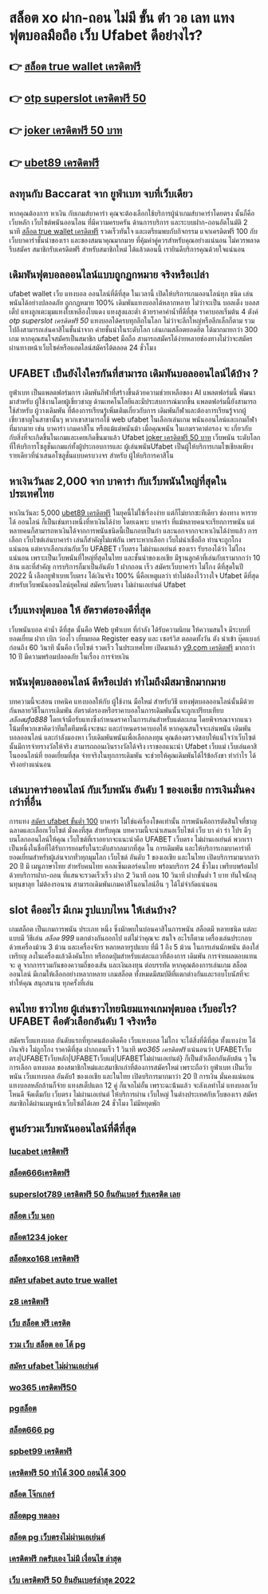 # สล็อต xo ฝาก-ถอน ไม่มี ขั้น ต่ํา วอ เลท  แทงฟุตบอลมือถือ  เว็บ Ufabet ดีอย่างไร?

## 👉 [สล็อต true wallet เครดิตฟรี](https://mabet.net/)
## 👉 [otp superslot เครดิตฟรี 50](https://member.mabet.net/?action=login)
## 👉 [joker เครดิตฟรี 50 บาท](https://mabet.net/credit-free-new/)
## 👉 [ubet89 เครดิตฟรี](https://member.mabet.net/?action=login)

## ลงทุนกับ Baccarat  จาก ยูฟ่าเบท จบที่เว็บเดียว

หากคุณต้องการ  หาเงิน กับเกมส์บาคาร่า คุณจะต้องเลือกใช้บริการผู้นำเกมส์บาคาร่าโดยตรง นั้นก็คือ เว็บหลัก เว็บไซต์พนันออนไลน ที่มีความครบครัน  ด้านการบริการ และระบบฝาก-ถอนอัตโนมัติ  2 นาที [สล็อต true wallet เครดิตฟรี](https://member.mabet.net/?action=login)   รวดเร็วทันใจ และเตรียมพบกับกิจกรรม  แจกเครดิตฟรี 100  กับเว็บบาคาร่าชั้นนำของเรา และของสมนาคุณมากมาย ที่คุ้มค่าคู่ควรสำหรับคุณอย่างแน่นอน ไม่ควรพลาด รีบสมัคร สมาชิกรับเครดิตฟรี สำหรับสมาชิกใหม่ ได้แล้วตอนนี้ เรายินดีบริการคุณด้วยใจแน่นอน


##  เดิมพันฟุตบอลออนไลน์แบบถูกฏกหมาย จริงหรือเปล่า

 ufabet wallet  เว็บ แทงบอล ออนไลน์ที่ดีที่สุด ในเวลานี้ เปิดให้บริการเกมออนไลน์ทุก ชนิด   เล่นพนันได้อย่างปลอดภัย ถูกกฏหมาย 100% เดิมพันแทงบอลได้หลากหลาย ไม่ว่าจะเป็น บอลเต็ง บอลสเต็ป แทงลูกเตะมุมแทงใบเหลืองใบแดง แทงสูงและต่ำ ด้วยราคาค่าน้ำที่ดีที่สุด ราคาบอลเริ่มต้น 4 ตังค์ *otp superslot เครดิตฟรี 50* แทงบอลได้ครบทุกลีกในโลก ไม่ว่าจะลีกใหญ่หรือลีกเล็กก็ตาม รวมไปถึงสามารถเล่นคาสิโนชั้นนำจาก ค่ายชั้นนำในระดับโลก  เล่นเกมสล็อตยอดฮิต ได้มากมายกว่า 300 เกม หากคุณสนใจสมัครเป็นสมาชิก  ufabet มือถือ  สามารถสมัครได้ง่ายหลายช่องทางไม่ว่าจะสมัครผ่านทางหน้าเว็บไซค์หรือแอดไลน์สมัครได้ตลอด 24 ชั่วโมง

## UFABET เป็นยังไงใครกันที่สามารถ เดิมพันบอลออนไลน์ได้บ้าง ?

 ยูฟ่าเบท เป็นแพลตฟอร์มการ เดิมพันกีฬาที่สร้างขึ้นด้วยความช่วยเหลือของ AI แพลตฟอร์มนี้ พัฒนา มาสำหรับ ผู้ใช้งานโดยผู้เชี่ยวชาญ ด้านเทคโนโลยีและมีประสบการณ์มากขึ้น แพลตฟอร์มนี้ยังสามารถใช้สำหรับ ผู้วางเดิมพัน ที่ต้องการเรียนรู้เพิ่มเติมเกี่ยวกับการ เดิมพันกีฬาและต้องการเรียนรู้จากผู้เชี่ยวชาญในสาขานั้นๆ พวกเขาสามารถใช้ web ufabet ในเลือกเล่นเกม พนันออนไลน์และเกมกีฬาที่มากมาย เช่น บาคาร่า เกมคาสิโน หรือแม้แต่พนันม้า เมื่อคุณพนัน ในเกมราคาต่อรอง จะ เกี่ยวกับ กับสิ่งที่จะเกิดขึ้นในเกมและเคยเกิดขึ้นมาแล้ว Ufabet  [joker เครดิตฟรี 50 บาท](https://member.mabet.net/?action=login)  เว็บพนัน ระดับโลก ที่ให้บริการโซลูชั่นเกมแก่ทั้งผู้ประกอบการและ ผู้เล่นพนันUfabet เป็นผู้ให้บริการเกมโซเชียลเพียงรายเดียวที่นำเสนอโซลูชั่นแบบครบวงจร สำหรับ ผู้ให้บริการคาสิโน 


## หาเงินวันละ 2,000  จาก บาคาร่า กับเว็บพนันใหญ่ที่สุดในประเทศไทย

หาเงินวันละ 5,000  [ubet89 เครดิตฟรี](https://mabet.net/20-free-100/) ในยุคนี้ไม่ใช่เรื่องง่าย แต่ก็ไม่ยากซะทีเดียว ช่องทาง หารายได้  ออนไลน์ ก็เป็นเช่นทางหนึ่งที่หาเงินได้ง่าย โดยเฉพาะ บาคาร่า ที่แม้หลายคนจะเรียกการพนัน แต่หลายคนก็สามารถหาเงินได้จากการพนันชนิดนี้เป็นกอบเป็นกำ และนอกจากกจะหาเงินได้ง่ายแล้ว การเลือก  เว็บไซต์เล่นบาคาร่า  เล่นก็สำคัญไม่แพ้กัน เพราะหากเลือก  เว็บไม่น่าเชื่อถือ  ท่านจะถูกโกงแน่นอน แต่หากเลือกเล่นกับเว็บ UFABET เว็บตรง ไม่ผ่านเอเย่นต์ ของเรา รับรองได้ว่า ไม่โกงแน่นอน เพราะเป็นเว็บพนันที่ใหญ่ที่สุดในไทย และชั้นนำของเอเชีย มีฐานลูกค้าที่เล่นกับเรามากกว่า 10 ล้าน และที่สำคัญ การบริการก็มาเป็นอันดับ 1 ฝากถอน เร็ว สมัครเว็บบาคาร่า ไม่โกง ดีที่สุดในปี 2022 นี้ เลือกยูฟ่าเบทเว็บตรง ได้เงินจริง 100% นี่คือเหตูผลว่า ทำไม่ต้องไว้วางใจ Ufabet  ดีที่สุดสำหรับเว็บพนันออนไลน์ยุคใหม่  สมัครเว็บตรง ไม่ผ่านเอเย่นต์ Ufabet 


##  เว็บแทงฟุตบอล ให้ อัตราต่อรองดีที่สุด 

 เว็บพนันบอล   ค่าน้ำ ดีที่สุด   นั้นคือ Web ยูฟ่าเบท  ที่กำลัง  ได้รับความนิยม  ให้ความสนใจ  มีระบบที่ยอดเยี่ยม  ฝาก   เบิก   ว่องไว  เยี่ยมยอด Register   easy  และ  เซอร์วิส  ตลอดทั้งวัน   ตัง   นำเข้า  บุ๊คแบงก์  ก่อนถึง  60 วินาที  นั้นคือ  เว็บไซต์  รวดเร็ว  ในประเทศไทย  เปิดมาแล้ว [y9.com เครดิตฟรี](https://mabet.net/) มากกว่า  10 ปี  มีความพร้อมปลอดภัย ในเรื่อง  การจ่ายเงิน 

##  พนันฟุตบอลออนไลน์   ดีหรือเปล่า ทำไมถึงมีสมาชิกมากมาย

บทความนี้จะสอน เทคนิค แทงบอลให้กับ ผู้ใช้งาน มือใหม่ สำหรับวิธี แทงฟุตบอลออนไลน์นั้นมีด้วยกันหลายวิธีในการเดิมพัน  อัตราต่อรองหรือราคาบอลในการเดิมพันนั้นจะถูกเปรียบเทียบ *สล็อตufa888* โดยเจ้ามือรับแทงซึ่งกำหนดราคาในการเล่นสำหรับแต่ละเกม โดยพิจารณาจากแนวโน้มที่พวกเขาคิดว่าทีมใดทีมหนึ่งจะชนะ และกำหนดราคาบอลให้ หากคุณสนใจจะเล่นพนัน เดิมพันบอลออนไลน์ และกำลังมองหา เว็บเดิมพันพนันเพื่อเลือกลงทุน คุณต้องตรวจสอบให้แน่ใจว่าเว็บไซต์นั้นมีการจ่ายรางวัลให้จริง สามารถถอนเงินรางวัลได้จริง เราขออแนะนำ  Ufabet เว็บแม่  เว็บเล่นคาสิโนออนไลน์ที่ ยอดเยี่ยมที่สุด  จ่ายจริงในทุกการเดิมพัน จะช่วยให้คุณเดิมพันได้ไร้ข้อกังขา  ทำกำไร ได้จริงอย่างแน่นอน

## เล่นบาคาร่าออนไลน์ กับเว็บพนัน อันดับ 1 ของเอเชีย การเงินมั่นคงกว่าที่อื่น

 การแทง [สมัคร ufabet ขั้นต่ำ 100](https://bio.link/tisawago)  บาคาร่า ไม่ใช่แค่เรื่องโชคเท่านั้น การพนันคือการตัดสินใจที่ชาญฉลาดและเลือกเว็บไซต์  มั่งคงที่สุด  สำหรับคุณ บทความนี้จะนำเสนอเว็บไซต์ เว็บ บา ค่า ร่า โปร ดีๆ บนโลกออนไลน์ให้คุณ เว็บไซต์ที่เราอยากจะแนะนำคือ UFABET   เว็บตรง  ไม่ผ่านเอเย่นต์ พวกเราเป็นหนึ่งในชื่อที่ได้รับการยอมรับในระดับสากลมากที่สุด ใน การเดิมพัน  และให้บริการเกมบาคาร่าที่ยอดเยี่ยมสำหรับผู้เล่นจากทั่วทุกมุมโลก เว็บไซต์ อันดับ 1 ของเอเชีย และในไทย เปิดบริการมามากกว่า 20 ปี มี เมนูภาษาไทย สำหรับคนไทย คอลเซ็นเตอร์คนไทย พร้อมบริการ 24 ชั่วโมง  เพรียบพร้อมไปด้วยบริการฝาก-ถอน ที่แสนจะรวดเร็วเร็ว ฝาก 2 วินาที ถอน 10 วินาที ฝากขั้นต่ำ 1 บาท  ทันใจนักลุนทุนขาลุย ไม่ต้องรอนาน สามารถเดิมพันเกมคาสิโนอนไลน์อืน ๆ ได้ไม่จำกัดแน่นอน


##  slot  คืออะไร มีเกม รูปแบบไหน ให้เล่นบ้าง?

เกมสล็อต เป็นเกมการพนัน ประเภท หนึ่ง ซึ่งมักพบในบ่อนคาสิโนการพนัน สล็อตมี หลายชนิด แต่ละแบบมี วิธีเล่น *สล็อต 999*   แตกต่างกันออกไป แต่ไม่ว่าคุณจะ สนใจ อะไรก็ตาม เครื่องเล่นประกอบด้วยเครื่องม้วน 3 ม้วน และเครื่องจักร หลกหลายรูปแบบ ที่มี 1 ถึง 5 ม้วน ในการเล่นนักพนัน ต้องใส่เหรียญ ลงในเครื่องแล้วดึงคันโยก หรือกดปุ่มสำหรับแต่ละแถวที่ต้องการ เดิมพัน การจ่ายผลตอบแทนจะ ดู จากการรวมกันของความถี่ของเส้น และเงินลงทุน ต่อบรรทัด  หากคุณต้องการเล่นเกม สล็อตออนไลน์ มีเกมให้เลือกอย่างหลากหลาย เกมสล็อต ทั้งหมดมีสมบัติที่แตกต่างกันและรอบโบนัสที่จะทำให้คุณ สนุกสนาน ทุกครั้งที่เล่น


## คนไทย ชาวไทย ผู้เล่นชาวไทยนิยมแทงเกมฟุตบอล เว็บอะไร? UFABET คือตัวเลือกอันดับ 1 จริงหรือ

สมัครเว็บแทงบอล อันดับแรกที่ทุกคนต้องคิดคือ เว็บแทงบอล ไม่โกง  จะได้สิ่งที่ดีที่สุด ทั้งแทงง่าย ได้เงินจริง ไม่ถูกโกง ราคาดีที่สุด ฝากถอนเร็ว 1 วินาที  *wo365 เครดิตฟรี* แน่นอนว่า UFABETเว็บตรง|UFABETเว็บหลัก|UFABETเว็บแม่|UFABETไม่ผ่านเอเย่นต์}   ก็เป็นตัวเลือกอันดับต้น ๆ ในการเลือก แทงบอล ของสมาชิกใหม่และสมาชิกเก่าที่ต้องการสมัครใหม่ เพราะถือว่า ยูฟ่าเบท เป็นเว็บพนัน เว็บแทงบอล อันดับ1 ของเอเชีย และในไทย เปิดบริการมากมาว่า 20 ปี การเงิน มั่นคงแน่นอน แทงบอลหลักล้านก็จ่าย แทงสเต็ปแตก 12  คู่ ก็แจกไม่อั้น เพราะฉะน้้นแล้ว จะลังเลทำไม่ แทงบอลเว็บไหนดี จัดเต็มกับ เว็บตรง ไม่ผ่านเอเย่นต์ ให้บริการผ่าน เว็บใหญ่ ในต่างประเทศกับเว็บของเรา สมัครสมาชิกได้ผ่านเมนูหน้าเว็บไซต์ได้เลย 24 ชั่วโมง ไม่มีหยุดพัก


## ศูนย์รวมเว็บพนันออนไลน์ที่ดีที่สุด

### [lucabet เครดิตฟรี](https://atom.io/themes/MABET.net%20สล็อตเว็บตรง%20dafabet%20เครดิตฟรี%202021%20008%20สล็อต%20สล็อตอตกหนัก%2020รับ100)
### [สล็อต666เครดิตฟรี](https://atom.io/themes/MABET.net%20สล็อตเว็บตรง%20ae%20gaming%20เครดิตฟรี100%20008%20สล็อต%20สล็อตอตกหนัก%2020รับ100)
### [superslot789 เครดิตฟรี 50 ยืนยันเบอร์ รับเครดิต เลย](https://atom.io/themes/MABET.net%20สล็อตเว็บตรง%20winner99%20เครดิตฟรี50%20008%20สล็อต%20สล็อตอตกหนัก%2020รับ100)
### [สล็อต เว็บ นอก](https://atom.io/themes/MABET.net%20สล็อตเว็บตรง%20betflix%20pg%20เครดิตฟรี%2050%20ล่าสุด%20008%20สล็อต%20สล็อตอตกหนัก%2020รับ100)
### [สล็อต1234 joker](https://atom.io/themes/MABET.net%20สล็อตเว็บตรง%20สล็อต%20imi689%20008%20สล็อต%20สล็อตอตกหนัก%2020รับ100)
### [สล็อตxo168 เครดิตฟรี](https://atom.io/themes/MABET.net%20สล็อตเว็บตรง%20สล็อตpg%20เกมส์%20ไหนดี%20โบนัสแตกบ่อย2021%20008%20สล็อต%20สล็อตอตกหนัก%2020รับ100)
### [สมัคร ufabet auto true wallet](https://atom.io/themes/MABET.net%20สล็อตเว็บตรง%20ดาวน์โหลด%20โปรแกรม%20แฮก%20สล็อต%20pg%20ฟรี2021%20008%20สล็อต%20สล็อตอตกหนัก%2020รับ100)
### [z8 เครดิตฟรี](https://atom.io/themes/MABET.net%20สล็อตเว็บตรง%20slot%20เครดิตฟรี%20008%20สล็อต%20สล็อตอตกหนัก%2020รับ100)
### [เว็บ สล็อต ฟรี เครดิต](https://atom.io/themes/MABET.net%20สล็อตเว็บตรง%20สมัคร%20ufabet%20wallet%20ไม่มีขั้นต่ำ%20008%20สล็อต%20สล็อตอตกหนัก%2020รับ100)
### [รวม เว็บ สล็อต ออ โต้ pg](https://atom.io/themes/MABET.net%20สล็อตเว็บตรง%20สล็อตm98%20008%20สล็อต%20สล็อตอตกหนัก%2020รับ100)
### [สมัคร ufabet ไม่ผ่านเอเย่นต์](https://atom.io/themes/MABET.net%20สล็อตเว็บตรง%20สแกน%20สล็อต%20pg%20008%20สล็อต%20สล็อตอตกหนัก%2020รับ100)
### [wo365 เครดิตฟรี50](https://atom.io/themes/MABET.net%20สล็อตเว็บตรง%20เว็บ%20สล็อต%20ที่%20รวม%20ทุก%20ค่าย%20008%20สล็อต%20สล็อตอตกหนัก%2020รับ100)
### [pgสล็อต](https://atom.io/themes/MABET.net%20สล็อตเว็บตรง%20jdb%20เครดิตฟรี%20008%20สล็อต%20สล็อตอตกหนัก%2020รับ100)
### [สล็อต666 pg](https://atom.io/themes/MABET.net%20สล็อตเว็บตรง%20สล็อต%20567%20008%20สล็อต%20สล็อตอตกหนัก%2020รับ100)
### [spbet99 เครดิตฟรี](https://atom.io/themes/MABET.net%20สล็อตเว็บตรง%20ufayaboเครดิตฟรี100%20008%20สล็อต%20สล็อตอตกหนัก%2020รับ100)
### [เครดิตฟรี 50 ทำได้ 300 ถอนได้ 300](https://atom.io/themes/MABET.net%20สล็อตเว็บตรง%20ufa369%20สล็อต%20008%20สล็อต%20สล็อตอตกหนัก%2020รับ100)
### [สล็อต โจ๊กเกอร์](https://atom.io/themes/MABET.net%20สล็อตเว็บตรง%20taicity%20เครดิตฟรี%20200%20008%20สล็อต%20สล็อตอตกหนัก%2020รับ100)
### [สล็อตpg ทดลอง](https://atom.io/themes/MABET.net%20สล็อตเว็บตรง%20678%20สล็อต%20008%20สล็อต%20สล็อตอตกหนัก%2020รับ100)
### [สล็อต pg เว็บตรงไม่ผ่านเอเย่นต์](https://atom.io/themes/MABET.net%20สล็อตเว็บตรง%20สล็อต%20เครดิต%20ฟรี%20100%20ไม่%20ต้อง%20แชร์%202019%20008%20สล็อต%20สล็อตอตกหนัก%2020รับ100)
### [เครดิตฟรี กดรับเอง ไม่มี เงื่อนไข ล่าสุด](https://atom.io/themes/MABET.net%20สล็อตเว็บตรง%20สล็อต%20ลิง%20008%20สล็อต%20สล็อตอตกหนัก%2020รับ100)
### [เว็บ เครดิตฟรี 50 ยืนยันเบอร์ล่าสุด 2022](https://atom.io/themes/MABET.net%20สล็อตเว็บตรง%20สล็อต%20888%20008%20สล็อต%20สล็อตอตกหนัก%2020รับ100)